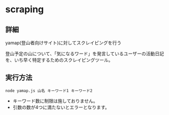 # scraping

## 詳細
yamap(登山者向けサイト)に対してスクレイピングを行う

登山予定の山について、「気になるワード」を発言しているユーザーの活動日記を、いち早く特定するためのスクレイピングツール。

## 実行方法
`node yamap.js 山名 キーワード1 キーワード2`

- キーワード数に制限は施しておりません。
- 引数の数が4つに満たないとエラーとなります。
